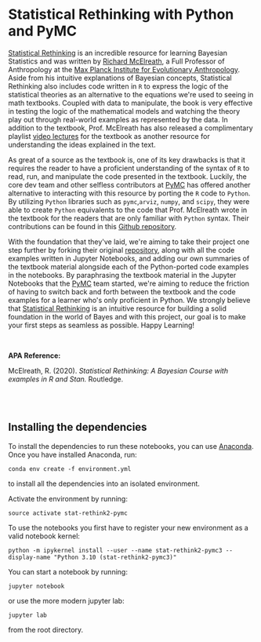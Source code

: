 # **Statistical Rethinking with Python and PyMC**

[Statistical Rethinking](http://xcelab.net/rm/statistical-rethinking/) is an incredible resource for learning Bayesian Statistics and was written by [Richard McElreath](https://xcelab.net/rm/), a Full Professor of Anthropology at the [Max Planck Institute for Evolutionary Anthropology](https://www.eva.mpg.de/ecology/staff/richard-mcelreath/). Aside from his intuitive explanations of Bayesian concepts, Statistical Rethinking also includes code written in `R` to express the logic of the statistical theories as an alternative to the equations we're used to seeing in math textbooks. Coupled with data to manipulate, the book is very effective in testing the logic of the mathematical models and watching the theory play out through real-world examples as represented by the data. In addition to the textbook,  Prof. McElreath has also released a complimentary playlist [video lectures](https://www.youtube.com/playlist?list=PLDcUM9US4XdM9_N6XUUFrhghGJ4K25bFc) for the textbook as another resource for understanding the ideas explained in the text.

As great of a source as the textbook is, one of its key drawbacks is that it requires the reader to have a proficient understanding of the syntax of `R` to read, run, and manipulate the code presented in the textbook. Luckily, the core dev team and other selfless contributors at [PyMC](https://github.com/pymc-devs/) has offered another alternative to interacting with this resource by porting the `R` code to `Python`. By utilizing `Python` libraries such as `pymc`,`arviz`, `numpy`, and `scipy`, they were able to create `Python` equivalents to the code that Prof. McElreath wrote in the textbook for the readers that are only familiar with `Python` syntax. Their contributions can be found in this [Github repository](https://github.com/pymc-devs/pymc-resources/tree/main/Rethinking_2).

With the foundation that they've laid, we're aiming to take their project one step further by forking their original [repository](https://github.com/pymc-devs/pymc-resources/tree/main/Rethinking_2), along with all the code examples written in Jupyter Notebooks, and adding our own summaries of the textbook material alongside each of the Python-ported code examples in the notebooks. By paraphrasing the textbook material in the Jupyter Notebooks that the [PyMC](https://www.pymc.io/welcome.html) team started, we're aiming to reduce the friction of having to switch back and forth between the textbook and the code examples for a learner who's only proficient in Python. We strongly believe that [Statistical Rethinking](https://www.routledge.com/Statistical-Rethinking-A-Bayesian-Course-with-Examples-in-R-and-STAN/McElreath/p/book/9780367139919) is an intuitive resource for building a solid foundation in the world of Bayes and with this project, our goal is to make your first steps as seamless as possible. Happy Learning!

<br>

**APA Reference:**

McElreath, R. (2020). *Statistical Rethinking: A Bayesian Course with examples in R and Stan.* Routledge.

<br>
<br>

## Installing the dependencies

To install the dependencies to run these notebooks, you can use [Anaconda](https://www.anaconda.com/products/individual#Downloads). Once you have installed Anaconda, run:

    conda env create -f environment.yml

to install all the dependencies into an isolated environment.

Activate the environment by running:

    source activate stat-rethink2-pymc

To use the notebooks you first have to register your new environment as a valid notebook kernel:

    python -m ipykernel install --user --name stat-rethink2-pymc3 --display-name "Python 3.10 (stat-rethink2-pymc3)"

You can start a notebook by running:
    
    jupyter notebook

or use the more modern jupyter lab:
    
    jupyter lab
    
from the root directory.